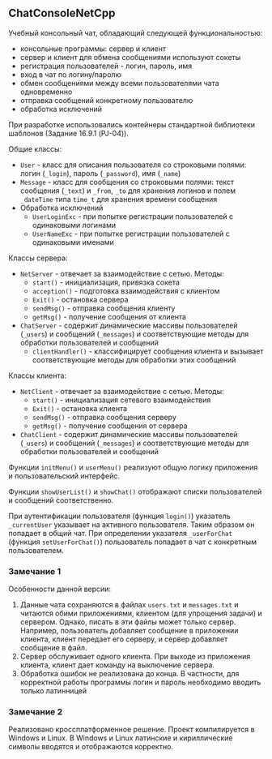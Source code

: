 ## ChatConsoleNetCpp

Учебный консольный чат, обладающий следующей функциональностью:
* консольные программы: сервер и клиент
* сервер и клиент для обмена сообщениями используют сокеты
* регистрация пользователей - логин, пароль, имя
* вход в чат по логину/паролю
* обмен сообщениями между всеми пользователями чата одновременно
* отправка сообщений конкретному пользователю
* обработка исключений

При разработке использовались контейнеры стандартной библиотеки шаблонов (Задание 16.9.1 (PJ-04)).

Общие классы:
* `User` - класс для описания пользователя со строковыми полями: логин (`_login`), пароль (`_password`), имя (`_name`)
* `Message` - класс для сообщения со строковыми полями: текст сообщения (`_text`) и `_from`, `_to` для хранения логинов и полем `_dateTime` типа `time_t` для хранения времени сообщения
* Обработка исключений
  - `UserLoginExc` - при попытке регистрации пользователей с одинаковыми логинами
  - `UserNameExc` - при попытке регистрации пользователей с одинаковыми именами

Классы сервера:
* `NetServer` - отвечает за взаимодействие с сетью. Методы:
  - `start()` - инициализация, привязка сокета
  - `acception()` - подготовка взаимодействия с клиентом
  - `Exit()` - остановка сервера
  - `sendMsg()` - отправка сообщения клиенту
  - `getMsg()` - получение сообщения от клиента
* `ChatServer` - содержит динамические массивы пользователей (`_users`) и сообщений (`_messages`) и соответствующие методы для обработки пользователей и сообщений
  - `clientHandler()` - классифицирует сообщения клиента и вызывает соответствующие методы для обработки этих сообщений

Классы клиента:
* `NetClient` - отвечает за взаимодействие с сетью. Методы:
  - `start()` - инициализация сетевого взаимодействия
  - `Exit()` - остановка клиента
  - `sendMsg()` - отправка сообщения серверу
  - `getMsg()` - получение сообщения от сервера
* `ChatClient` - содержит динамические массивы пользователей (`_users`) и сообщений (`_messages`) и соответствующие методы для обработки пользователей и сообщений

Функции `initMenu()` и `userMenu()` реализуют общую логику приложения и пользовательский интерфейс.

Функции `showUserList()` и `showChat()` отображают списки пользователей и сообщений соответственно.

При аутентификации пользователя (функция `login()`) указатель `_currentUser` указывает на активного пользователя. Таким образом он попадает в общий чат. При определении указателя `_userForChat` (функция `setUserForChat()`) пользователь попадает в чат с конкретным пользователем.

### Замечание 1
Особенности данной версии:
1. Данные чата сохраняются в файлах `users.txt` и `messages.txt` и читаются обими приложениями, клиентом (для упрощения задачи) и сервером. Однако, писать в эти файлы может только сервер. Например, пользователь добавляет сообщение в приложении клиента, клиент передает его серверу, и сервер добавляет сообщение в файл.
2. Сервер обслуживает одного клиента. При выходе из приложения клиента, клиент дает команду на выключение сервера.
3. Обработка ошибок не реализована до конца. В частности, для корректной работы программы логин и пароль необходимо вводить только латинницей

### Замечание 2
Реализовано кроссплатформенное решение. Проект компилируется в Windows и Linux. В Windows и Linux латинские и кириллические символы вводятся и отображаются корректно.
